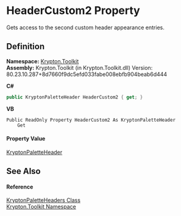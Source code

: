 # HeaderCustom2 Property


Gets access to the second custom header appearance entries.



## Definition
**Namespace:** <a href="79d2eac2-21f4-54ff-7552-b20c33c30600.md">Krypton.Toolkit</a>  
**Assembly:** Krypton.Toolkit (in Krypton.Toolkit.dll) Version: 80.23.10.287+8d7660f9dc5efd033fabe008ebfb904beab6d444

**C#**
``` C#
public KryptonPaletteHeader HeaderCustom2 { get; }
```
**VB**
``` VB
Public ReadOnly Property HeaderCustom2 As KryptonPaletteHeader
	Get
```



#### Property Value
<a href="bd2516d9-f1c6-0a07-fa7a-1bfe9753e8cb.md">KryptonPaletteHeader</a>

## See Also


#### Reference
<a href="cc60a687-6bd5-e3d7-2b2a-4dda8a2ca1c9.md">KryptonPaletteHeaders Class</a>  
<a href="79d2eac2-21f4-54ff-7552-b20c33c30600.md">Krypton.Toolkit Namespace</a>  
